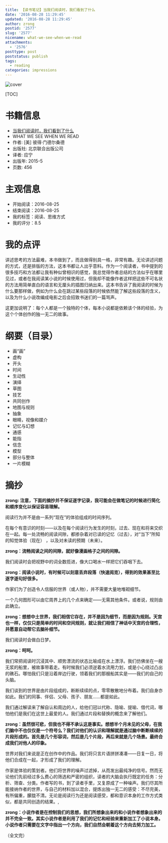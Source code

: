 ```yaml
---
title: 【读书笔记】当我们阅读时，我们看到了什么
date: '2016-08-28 11:29:45'
updated: '2016-08-28 11:29:45'
author: zrong
postid: '2577'
slug: '2577'
nicename: what-we-see-when-we-read
attachments:
  - '2576'
posttype: post
poststatus: publish
tags:
  - reading
categories: impressions
---
```


![cover][51]

<!--more-->

[TOC]

# 书籍信息

- [当我们阅读时，我们看到了什么][1]
- WHAT WE SEE WHEN WE READ
- 作者: [美] 彼得·门德尔桑德 
- 出版社: 北京联合出版公司
- 译者: 应宁
- 出版年: 2015-5
- 页数: 456

# 主观信息

- 开始阅读：2016-08-25
- 结束阅读：2016-08-25
- 我的标签：阅读、思维方式
- 我的评分：8.5

# 我的点评

讲述思考的方法最难，本书做到了，而且做得别具一格，非常有趣。无论讲述问题的方式，还是排版的方法，这本书都让人出乎意料。作为一个阅读者，书中提到的很多技巧和方法都让我有种似曾相识的感觉，我总觉得作者总结的方法似乎在哪里见过，或者在我阅读某小说的时候使用过，但我却不能像作者这样把这些不可名状的方法用简单直白的语言和无厘头的插图归纳出来。这本书告诉了我阅读的时候为什么要那样做，例如为什么会在跳过某些段落的时候依然能了解这些段落的含义，以及为什么小说改编成电影之后会招致书迷们的一篇骂声。

这更加说明了：每个人都是一个独特的个体，每本小说都是依赖该个体的经验，为这个个体创作的独一无二的故事。

# 纲要（目录）

- 画“画”
- 虚构
- 开头
- 时间
- 生动性
- 演绎
- 草图
- 技艺
- 共同创作
- 地图与规则
- 抽象
- 眼睛，视像和媒介
- 记忆与幻想
- 通感
- 能指
- 信念
- 模型
- 部分与整体
- 一片模糊

# 摘抄

**zrong: 注意，下面的摘抄并不保证逐字记录，我可能会在做笔记的时候进行简化和顺序变化以保证容易理解。**

阅读行为并不是由一系列“现在”的体验组成的时间序列。

在每个有意识的时刻——以及在每个阅读行为发生的时刻，过去、现在和将来交织在一起。每一处流畅的阅读间隙，都掺杂着对已读的记忆（过去），对“当下”所知的知觉体验（现在） ，以及对未读的预期（未来）。

**zrong：流畅阅读之间的间隙，就好像漫画格子之间的间隙。**

我们阅读时会把视野中的词全数揽进，像大口喝水一样把它们吞咽下去。

**zrong：阅读小说时，有时候可以刻意丢弃段落（快速阅览），得到的效果甚至比逐字逐句好很多。**

作家们为了创造令人信服的世界（或人物），并不需要大量地堆砌细节。

一个几何图形可以由它周界上的几个点来确定——无需其他条件。或者说，规则由此确立。

**zrong：想想中土世界，我们相信它存在，并不是因为细节，而是因为规则。天宫也一样，仅仅只是简单的时间和空间规则，就让我们相信了神话中天宫的合理性，并愿意自动帮它去脑补细节。**

我们阅读时会做白日梦。

**zrong：呵呵。**

我们常把阅读时沉浸其中、顺势漂流的状态比喻成在水上漂浮。我们仿佛坐在一艘无浆的船里，被故事带着走。有时候我们必须逆着水流用力划，或是小心绕过凸出的礁石。哪怕我们只是沿着岸边行驶，领着我们的那艘船其实是——我们的自己的头脑。

我们谈到的世界是由片段组成的，断断续续的点，零零散散地分布着。我们自身亦如此。我们的同事、伴侣、父母、孩子、朋友……都是如此。

我们通过解读来了解自认和周边的人，给他们冠以代称、隐喻、提喻、借代词，哪怕他们是我们在这世上最爱的人。我们通过片段和替换的概念来了解他们。

**zrong：虽然很可悲，但我也不得不承认这是事实。想想半个月未见的父母，在我们脑中不也仅仅是一个符号么？我们对他们的认识和理解就是通过脑中断断续续的片段形成的。首先是几个形容词，然后是几个片段，再后来就是几个场景。最终合成我们对他人的印象。**

世界对我们来说是正在创作中的作品。我们将只言片语拼拼凑凑——日复一日，将他们合成在一起，才形成了我们的理解。

作家是体验的策划者。他们将世界的噪声过滤掉，从而发出最纯净的信号。然而无论他们先前经过多么费心的筛选和严密的组织，读者的大脑会执行既定的任务：分析、筛查、分类。作者写的书，到了读者手里，又复原成了一种噪声。我们尽其所能接纳作者的世界，与自己的材料加以混合，提炼出独一无二的感受：不尽完美，有所偏重，朦胧不清。无论是阅读行为还是阅读感受，都和意识本身的工作方式类似，都是共同创造的结果。,

**zrong：小说作者是在控制我们的思想，我们所想象出来的和小说作者想象出来的并不完全一致。其实小说作者是利用了我们的记忆和经验来重新加工了小说本身。小说作者只需要在文字中指出一个方向，我们自然会朝着这个方向去努力加工。**

（全文完）

[1]: https://book.douban.com/subject/26411095/
[51]: /uploads/2016/08/s28098000.jpg
